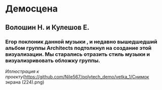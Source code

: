 # Демосцена
## Волошин Н. и Кулешов Е.
### Егор поклоник данной музыки , и недавно вышедшедший альбом группы Architects подтолкнул на создание этой визуализации. Мы старались отразить  стиль музыки и визуализривовать обложку группы.
_Иллюстрация к проекту_(https://github.com/Nile567/polytech_demo/vetka_1/Снимок экрана (224).png)
